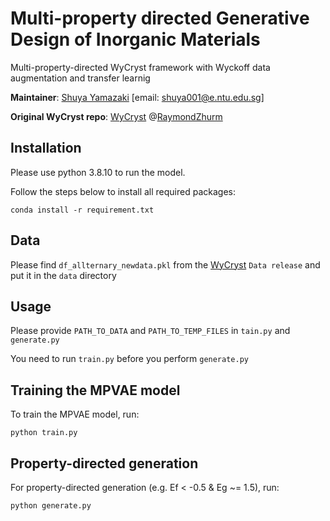 # Multi-property directed Generative Design of Inorganic Materials 
Multi-property-directed WyCryst framework with Wyckoff data augmentation and transfer learnig 


**Maintainer**: [Shuya Yamazaki](https://github.com/shuyayamazaki) [email: shuya001@e.ntu.edu.sg] 

**Original WyCryst repo**: [WyCryst](https://github.com/RaymondZhurm/WyCryst) @[RaymondZhurm](https://github.com/RaymondZhurm)

## Installation
Please use python 3.8.10 to run the model.

Follow the steps below to install all required packages:
 ```
conda install -r requirement.txt
 ```

## Data 
Please find `df_allternary_newdata.pkl` from the [WyCryst](https://github.com/RaymondZhurm/WyCryst) `Data release` and put it in the `data` directory

## Usage 
Please provide `PATH_TO_DATA` and `PATH_TO_TEMP_FILES` in `tain.py` and `generate.py`

You need to run `train.py` before you perform `generate.py`

## Training the MPVAE model
To train the MPVAE model, run:
 ```
python train.py
 ```

## Property-directed generation 
For property-directed generation (e.g. Ef < -0.5 & Eg ~= 1.5), run:
 ```
python generate.py
 ```
